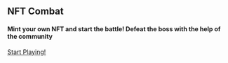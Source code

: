 ## NFT Combat

#### Mint your own NFT and start the battle! Defeat the boss with the help of the community

[Start Playing!](https://pablopoggiog.github.io/nft-combat/)
